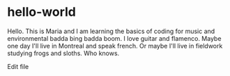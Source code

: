 # hello-world
Hello. This is Maria and I am learning the basics of coding for music and environmental badda bing badda boom. I love guitar and flamenco. Maybe one day I'll live in Montreal and speak french. Or maybe I'll live in fieldwork studying frogs and sloths. Who knows. 

    
 Edit file  
